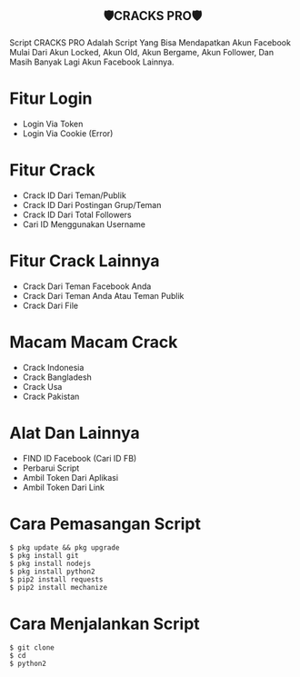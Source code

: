 <h2 align="center">🛡CRACKS PRO🛡</h2>
Script CRACKS PRO Adalah Script Yang Bisa Mendapatkan Akun Facebook Mulai Dari Akun Locked, Akun Old, Akun Bergame, Akun Follower, Dan Masih Banyak Lagi Akun Facebook Lainnya. 

# Fitur Login
- Login Via Token
- Login Via Cookie (Error) 

# Fitur Crack
- Crack ID Dari Teman/Publik
- Crack ID Dari Postingan Grup/Teman
- Crack ID Dari Total Followers
- Cari ID Menggunakan Username

# Fitur Crack Lainnya 
- Crack Dari Teman Facebook Anda
- Crack Dari Teman Anda Atau Teman Publik 
- Crack Dari File

# Macam Macam Crack
- Crack Indonesia 
- Crack Bangladesh 
- Crack Usa 
- Crack Pakistan 

# Alat Dan Lainnya 
- FIND ID Facebook (Cari ID FB) 
- Perbarui Script
- Ambil Token Dari Aplikasi 
- Ambil Token Dari Link

# Cara Pemasangan Script
```
$ pkg update && pkg upgrade
$ pkg install git
$ pkg install nodejs
$ pkg install python2
$ pip2 install requests
$ pip2 install mechanize
```
# Cara Menjalankan Script
```
$ git clone 
$ cd 
$ python2 
```
